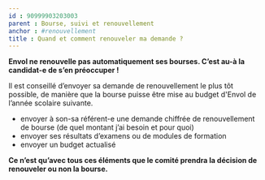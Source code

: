 ```yaml
---
id : 90999903203003
parent : Bourse, suivi et renouvellement
anchor : #renouvellement
title : Quand et comment renouveler ma demande ?
---
```

__Envol ne renouvelle pas automatiquement ses bourses. C’est au-à la candidat-e de s’en préoccuper !__

Il est conseillé d’envoyer sa demande de renouvellement le plus tôt possible, de manière que la bourse puisse être mise au budget d'Envol de l’année scolaire suivante.

- envoyer à son-sa référent-e une demande chiffrée de renouvellement de bourse (de quel montant j’ai besoin et pour quoi)
- envoyer ses résultats d’examens ou de modules de formation
- envoyer un budget actualisé

__Ce n’est qu’avec tous ces éléments que le comité prendra la décision de renouveler ou non la bourse.__
